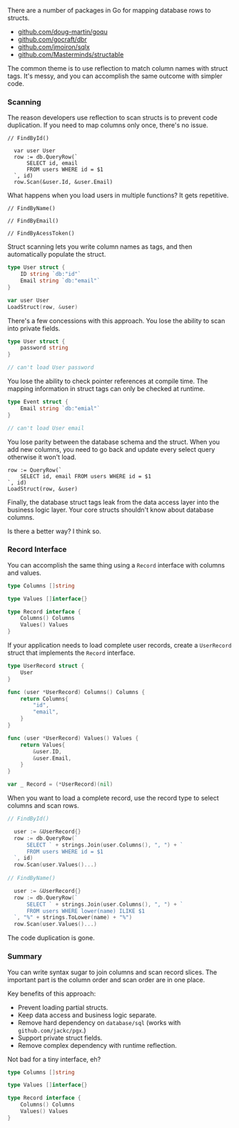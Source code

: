 There are a number of packages in Go for mapping database rows to structs. 

* [github.com/doug-martin/goqu](https://github.com/doug-martin/goqu)
* [github.com/gocraft/dbr](https://github.com/gocraft/dbr)
* [github.com/jmoiron/sqlx](https://github.com/jmoiron/sqlx)
* [github.com/Masterminds/structable](https://github.com/Masterminds/structable)

The common theme is to use reflection to match column names with struct tags. It's messy, and you can accomplish the same outcome with simpler code. 

### Scanning

The reason developers use reflection to scan structs is to prevent code duplication. If you need to map columns only once, there's no issue.

```
// FindById()

  var user User
  row := db.QueryRow(`
      SELECT id, email
      FROM users WHERE id = $1
  `, id)
  row.Scan(&user.Id, &user.Email)
```

What happens when you load users in multiple functions? It gets repetitive. 

```
// FindByName()

// FindByEmail()

// FindByAcessToken()
```

Struct scanning lets you write column names as tags, and then automatically populate the struct.

```go
type User struct {
    ID string `db:"id"`
    Email string `db:"email"`
}

var user User
LoadStruct(row, &user)
```

There's a few concessions with this approach. You lose the ability to scan into private fields.

```go
type User struct {
    password string
}

// can't load User password
```

You lose the ability to check pointer references at compile time. The mapping information in struct tags can only be checked at runtime. 

```go
type Event struct {
    Email string `db:"emial"`
}

// can't load User email
```

You lose parity between the database schema and the struct. When you add new columns, you need to go back and update every select query otherwise it won't load. 

```
row := QueryRow(`
    SELECT id, email FROM users WHERE id = $1
`, id)
LoadStruct(row, &user)
```

Finally, the database struct tags leak from the data access layer into the business logic layer. Your core structs shouldn't know about database columns. 

Is there a better way? I think so. 

### Record Interface

You can accomplish the same thing using a `Record` interface with columns and values.

```go
type Columns []string

type Values []interface{}

type Record interface {
    Columns() Columns
    Values() Values
}
```

If your application needs to load complete user records, create a `UserRecord` struct that implements the `Record` interface. 

```go
type UserRecord struct {
    User
}

func (user *UserRecord) Columns() Columns {
    return Columns{
        "id",
        "email",
    }
}

func (user *UserRecord) Values() Values {
    return Values{
        &user.ID,
        &user.Email,
    }
}

var _ Record = (*UserRecord)(nil)
```

When you want to load a complete record, use the record type to select columns and scan rows. 

```go
// FindById()

  user := &UserRecord{}
  row := db.QueryRow(`
      SELECT ` + strings.Join(user.Columns(), ", ") + `
      FROM users WHERE id = $1
  `, id)
  row.Scan(user.Values()...)
  
// FindByName()

  user := &UserRecord{}
  row := db.QueryRow(`
      SELECT ` + strings.Join(user.Columns(), ", ") + `
      FROM users WHERE lower(name) ILIKE $1
  `, "%" + strings.ToLower(name) + "%")
  row.Scan(user.Values()...)
```

The code duplication is gone. 

### Summary

You can write syntax sugar to join columns and scan record slices. The important part is the column order and scan order are in one place. 

Key benefits of this approach: 

* Prevent loading partial structs. 
* Keep data access and business logic separate. 
* Remove hard dependency on `database/sql` (works with `github.com/jackc/pgx`.)
* Support private struct fields. 
* Remove complex dependency with runtime reflection. 

Not bad for a tiny interface, eh?

```go
type Columns []string

type Values []interface{}

type Record interface {
    Columns() Columns
    Values() Values
}
```

